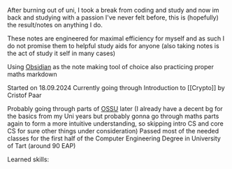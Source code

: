 After burning out of uni, I took a break from coding and study and now im back and studying with a passion I've never felt before, this is (hopefully) the result/notes on anything I do.

These notes are engineered for maximal efficiency for myself and as such I do not promise them to helpful study aids for anyone (also taking notes is the act of study it self in many cases)

Using [Obsidian](https://obsidian.md/) as the note making tool of choice
also practicing proper maths markdown


Started on 18.09.2024
Currently going through Introduction to [[Crypto]] by Cristof Paar

Probably going through parts of [OSSU](https://github.com/ossu/computer-science) later (I already have a decent bg for the basics from my Uni years but probably gonna go through maths parts again to form a more intuitive understanding, so skipping intro CS and core CS for sure other things under consideration)
Passed most of the needed classes for the first half of the Computer Engineering Degree in University of Tart (around 90 EAP)

Learned skills: 